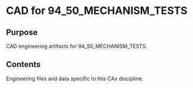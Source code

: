 # CAD for 94_50_MECHANISM_TESTS

## Purpose
CAD engineering artifacts for 94_50_MECHANISM_TESTS.

## Contents
Engineering files and data specific to this CAx discipline.
